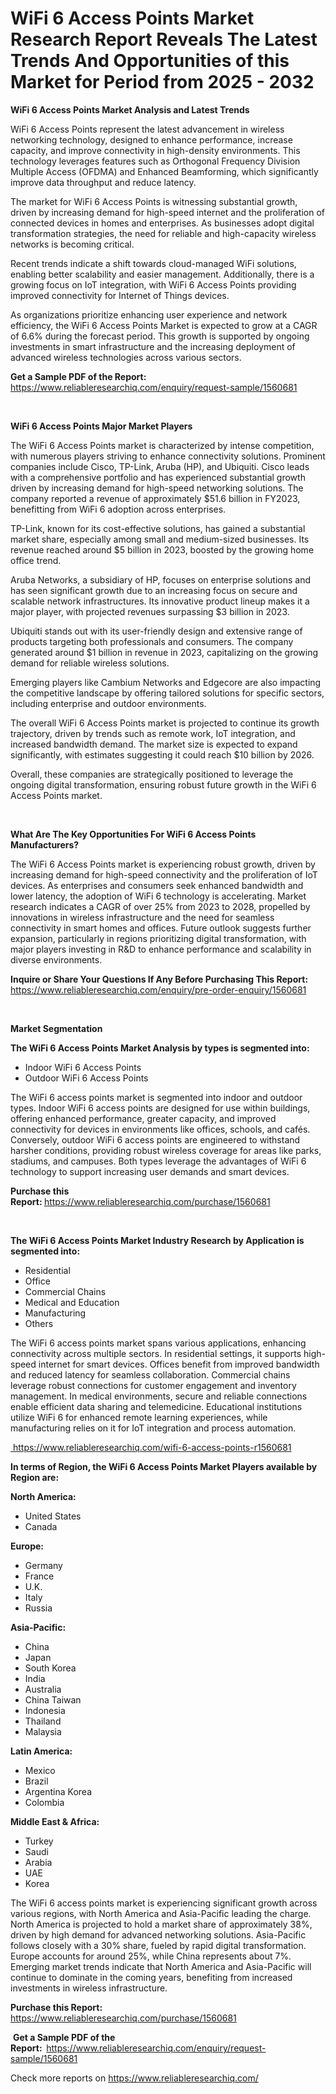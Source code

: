 <p><h1>WiFi 6 Access Points Market Research Report Reveals The Latest Trends And Opportunities of this Market for Period from 2025 - 2032</h1></p><p><strong>WiFi 6 Access Points Market Analysis and Latest Trends</strong></p>
<p><p>WiFi 6 Access Points represent the latest advancement in wireless networking technology, designed to enhance performance, increase capacity, and improve connectivity in high-density environments. This technology leverages features such as Orthogonal Frequency Division Multiple Access (OFDMA) and Enhanced Beamforming, which significantly improve data throughput and reduce latency.</p><p>The market for WiFi 6 Access Points is witnessing substantial growth, driven by increasing demand for high-speed internet and the proliferation of connected devices in homes and enterprises. As businesses adopt digital transformation strategies, the need for reliable and high-capacity wireless networks is becoming critical. </p><p>Recent trends indicate a shift towards cloud-managed WiFi solutions, enabling better scalability and easier management. Additionally, there is a growing focus on IoT integration, with WiFi 6 Access Points providing improved connectivity for Internet of Things devices. </p><p>As organizations prioritize enhancing user experience and network efficiency, the WiFi 6 Access Points Market is expected to grow at a CAGR of 6.6% during the forecast period. This growth is supported by ongoing investments in smart infrastructure and the increasing deployment of advanced wireless technologies across various sectors.</p></p>
<p><strong>Get a Sample PDF of the Report:&nbsp;</strong> <a href="https://www.reliableresearchiq.com/enquiry/request-sample/1560681?utm_campaign=2299&utm_medium=2&utm_source=Github&utm_content=ia&utm_term=08042025&utm_id=wifi-6-access-points">https://www.reliableresearchiq.com/enquiry/request-sample/1560681</a></p>
<p>&nbsp;</p>
<p><strong>WiFi 6 Access Points Major Market Players</strong></p>
<p><p>The WiFi 6 Access Points market is characterized by intense competition, with numerous players striving to enhance connectivity solutions. Prominent companies include Cisco, TP-Link, Aruba (HP), and Ubiquiti. Cisco leads with a comprehensive portfolio and has experienced substantial growth driven by increasing demand for high-speed networking solutions. The company reported a revenue of approximately $51.6 billion in FY2023, benefitting from WiFi 6 adoption across enterprises.</p><p>TP-Link, known for its cost-effective solutions, has gained a substantial market share, especially among small and medium-sized businesses. Its revenue reached around $5 billion in 2023, boosted by the growing home office trend. </p><p>Aruba Networks, a subsidiary of HP, focuses on enterprise solutions and has seen significant growth due to an increasing focus on secure and scalable network infrastructures. Its innovative product lineup makes it a major player, with projected revenues surpassing $3 billion in 2023.</p><p>Ubiquiti stands out with its user-friendly design and extensive range of products targeting both professionals and consumers. The company generated around $1 billion in revenue in 2023, capitalizing on the growing demand for reliable wireless solutions.</p><p>Emerging players like Cambium Networks and Edgecore are also impacting the competitive landscape by offering tailored solutions for specific sectors, including enterprise and outdoor environments.</p><p>The overall WiFi 6 Access Points market is projected to continue its growth trajectory, driven by trends such as remote work, IoT integration, and increased bandwidth demand. The market size is expected to expand significantly, with estimates suggesting it could reach $10 billion by 2026. </p><p>Overall, these companies are strategically positioned to leverage the ongoing digital transformation, ensuring robust future growth in the WiFi 6 Access Points market.</p></p>
<p>&nbsp;</p>
<p><strong>What Are The Key Opportunities For WiFi 6 Access Points Manufacturers?</strong></p>
<p><p>The WiFi 6 Access Points market is experiencing robust growth, driven by increasing demand for high-speed connectivity and the proliferation of IoT devices. As enterprises and consumers seek enhanced bandwidth and lower latency, the adoption of WiFi 6 technology is accelerating. Market research indicates a CAGR of over 25% from 2023 to 2028, propelled by innovations in wireless infrastructure and the need for seamless connectivity in smart homes and offices. Future outlook suggests further expansion, particularly in regions prioritizing digital transformation, with major players investing in R&D to enhance performance and scalability in diverse environments.</p></p>
<p><strong>Inquire or Share Your Questions If Any Before Purchasing This Report:</strong> <a href="https://www.reliableresearchiq.com/enquiry/pre-order-enquiry/1560681?utm_campaign=2299&utm_medium=2&utm_source=Github&utm_content=ia&utm_term=08042025&utm_id=wifi-6-access-points">https://www.reliableresearchiq.com/enquiry/pre-order-enquiry/1560681</a></p>
<p>&nbsp;</p>
<p><strong>Market Segmentation</strong></p>
<p><strong>The WiFi 6 Access Points Market Analysis by types is segmented into:</strong></p>
<p><ul><li>Indoor WiFi 6 Access Points</li><li>Outdoor WiFi 6 Access Points</li></ul></p>
<p><p>The WiFi 6 access points market is segmented into indoor and outdoor types. Indoor WiFi 6 access points are designed for use within buildings, offering enhanced performance, greater capacity, and improved connectivity for devices in environments like offices, schools, and cafés. Conversely, outdoor WiFi 6 access points are engineered to withstand harsher conditions, providing robust wireless coverage for areas like parks, stadiums, and campuses. Both types leverage the advantages of WiFi 6 technology to support increasing user demands and smart devices.</p></p>
<p><strong>Purchase this Report:&nbsp;</strong><a href="https://www.reliableresearchiq.com/purchase/1560681?utm_campaign=2299&utm_medium=2&utm_source=Github&utm_content=ia&utm_term=08042025&utm_id=wifi-6-access-points">https://www.reliableresearchiq.com/purchase/1560681</a></p>
<p>&nbsp;</p>
<p><strong>The WiFi 6 Access Points Market Industry Research by Application is segmented into:</strong></p>
<p><ul><li>Residential</li><li>Office</li><li>Commercial Chains</li><li>Medical and Education</li><li>Manufacturing</li><li>Others</li></ul></p>
<p><p>The WiFi 6 access points market spans various applications, enhancing connectivity across multiple sectors. In residential settings, it supports high-speed internet for smart devices. Offices benefit from improved bandwidth and reduced latency for seamless collaboration. Commercial chains leverage robust connections for customer engagement and inventory management. In medical environments, secure and reliable connections enable efficient data sharing and telemedicine. Educational institutions utilize WiFi 6 for enhanced remote learning experiences, while manufacturing relies on it for IoT integration and process automation.</p></p>
<p><a href="https://www.reliableresearchiq.com/wifi-6-access-points-r1560681?utm_campaign=2299&utm_medium=2&utm_source=Github&utm_content=ia&utm_term=08042025&utm_id=wifi-6-access-points">&nbsp;https://www.reliableresearchiq.com/wifi-6-access-points-r1560681</a></p>
<p><strong>In terms of Region, the WiFi 6 Access Points Market Players available by Region are:</strong></p>
<p>
    <p> <strong> North America: </strong>
        <ul>
            <li>United States</li>
            <li>Canada</li>
        </ul>
        </p> 
    <p> <strong> Europe: </strong>
        <ul>
            <li>Germany</li>
            <li>France</li>
            <li>U.K.</li>
            <li>Italy</li>
            <li>Russia</li>
        </ul>
        </p> 
    <p> <strong> Asia-Pacific: </strong>
        <ul>
            <li>China</li>
            <li>Japan</li>
            <li>South Korea</li>
            <li>India</li>
            <li>Australia</li>
            <li>China Taiwan</li>
            <li>Indonesia</li>
            <li>Thailand</li>
            <li>Malaysia</li>
        </ul>
        </p> 
    <p> <strong> Latin America: </strong>
        <ul>
            <li>Mexico</li>
            <li>Brazil</li>
            <li>Argentina Korea</li>
            <li>Colombia</li>
        </ul>
        </p> 
    <p> <strong> Middle East & Africa: </strong>
        <ul>
            <li>Turkey</li>
            <li>Saudi</li>
            <li>Arabia</li>
            <li>UAE</li>
            <li>Korea</li>
        </ul>
    </p>
    </p>
<p><p>The WiFi 6 access points market is experiencing significant growth across various regions, with North America and Asia-Pacific leading the charge. North America is projected to hold a market share of approximately 38%, driven by high demand for advanced networking solutions. Asia-Pacific follows closely with a 30% share, fueled by rapid digital transformation. Europe accounts for around 25%, while China represents about 7%. Emerging market trends indicate that North America and Asia-Pacific will continue to dominate in the coming years, benefiting from increased investments in wireless infrastructure.</p></p>
<p><strong>Purchase this Report: </strong><a href="https://www.reliableresearchiq.com/purchase/1560681?utm_campaign=2299&utm_medium=2&utm_source=Github&utm_content=ia&utm_term=08042025&utm_id=wifi-6-access-points">https://www.reliableresearchiq.com/purchase/1560681</a></p>
<p>&nbsp;<strong>Get a Sample PDF of the Report:&nbsp;&nbsp;</strong><a href="https://www.reliableresearchiq.com/enquiry/request-sample/1560681?utm_campaign=2299&utm_medium=2&utm_source=Github&utm_content=ia&utm_term=08042025&utm_id=wifi-6-access-points">https://www.reliableresearchiq.com/enquiry/request-sample/1560681</a></p>
<p><strong></strong></p>
<p>Check more reports on <a href="https://www.reliableresearchiq.com/?utm_campaign=2299&utm_medium=2&utm_source=Github&utm_content=ia&utm_term=08042025&utm_id=wifi-6-access-points">https://www.reliableresearchiq.com/</a></p>